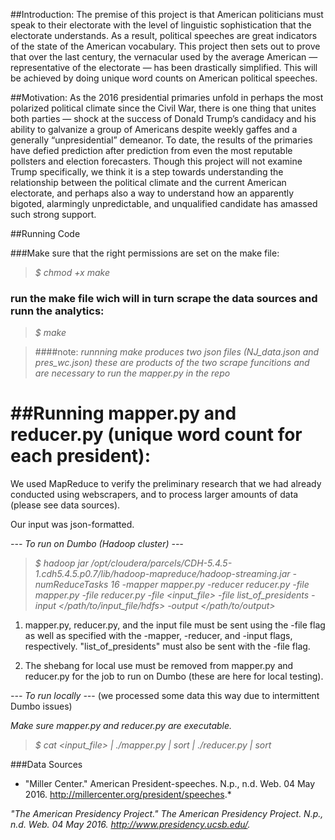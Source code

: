 

##Introduction:
The premise of this project is that American politicians must speak to their electorate with the level of linguistic sophistication that the electorate understands. As a result, political speeches are great indicators of the state of the American vocabulary. This project then sets out to prove that over the last century, the vernacular used by the average American — representative of the electorate — has been drastically simplified. This will be achieved by doing unique word counts on American political speeches.


##Motivation:
As the 2016 presidential primaries unfold in perhaps the most polarized political climate since the Civil War, there is one thing that unites both parties — shock at the success of Donald Trump’s candidacy and his ability to galvanize a group of Americans despite weekly gaffes and a generally “unpresidential” demeanor.
To date, the results of the primaries have defied prediction after prediction from even the most reputable pollsters and election forecasters. Though this project will not examine Trump specifically, we think it is a step towards understanding the relationship between the political climate and the current American electorate, and perhaps also a way to understand how an apparently bigoted, alarmingly unpredictable, and unqualified candidate has amassed such strong support.


##Running Code

###Make sure that the right permissions are set on the make file:

>*$ chmod +x make*

### run the make file wich will in turn scrape the data sources and runn the analytics:


>*$ make*


>####note: *runnning make produces two  json files (NJ_data.json and pres_wc.json) these are products of the two scrape funcitions and are necessary to run the mapper.py in the repo*	

##Running mapper.py and reducer.py (unique word count for each president):
========================================================================

We used MapReduce to verify the preliminary research that we had already
conducted using webscrapers, and to process larger amounts of data (please see data sources). 

Our input was json-formatted.

_--- To run on Dumbo (Hadoop cluster) ---_

>*$ hadoop jar /opt/cloudera/parcels/CDH-5.4.5-1.cdh5.4.5.p0.7/lib/hadoop-mapreduce/hadoop-streaming.jar -numReduceTasks 16 -mapper mapper.py -reducer reducer.py -file mapper.py -file reducer.py -file <input_file> -file list_of_presidents -input </path/to/input_file/hdfs> -output </path/to/output>*

1. mapper.py, reducer.py, and the input file must be sent using the -file flag as well as specified with the -mapper, -reducer, and -input flags, respectively. "list_of_presidents" must also be sent with the -file flag.

2. The shebang for local use must be removed from mapper.py and reducer.py for the job to run on Dumbo (these are here for local testing).

_--- To run locally --_-
(we processed some data this way due to intermittent Dumbo issues)

*Make sure mapper.py and reducer.py are executable.*

>*$ cat <input_file> | ./mapper.py | sort | ./reducer.py | sort*


###Data Sources
* "Miller Center." American President-speeches. N.p., n.d. Web. 04 May 2016. <http://millercenter.org/president/speeches>.*

*"The American Presidency Project." The American Presidency Project. N.p., n.d. Web. 04 May 2016. <http://www.presidency.ucsb.edu/>.*
